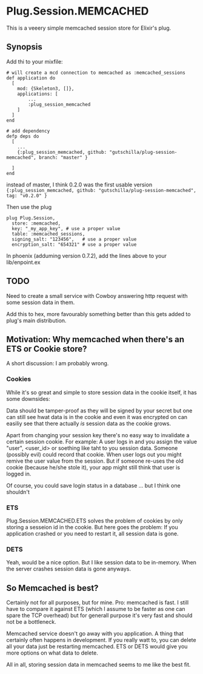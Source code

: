 Plug.Session.MEMCACHED
======================

This is a veeery simple memcached session store for Elixir's plug.

## Synopsis

Add thi to your mixfile:

```
# will create a mcd connection to memcached as :memcached_sessions
def application do
  [
    mod: {Skeleton3, []},
    applications: [
        ...
        :plug_session_memcached
    ]
  ]
end

# add dependency
defp deps do
  [
    ...
    {:plug_session_memcached, github: "gutschilla/plug-session-memcached", branch: "master" } 
    
  ]
end
```

instead of master, I think 0.2.0 was the first usable version
`{:plug_session_memcached, github: "gutschilla/plug-session-memcached", tag: "v0.2.0" }`

Then use the plug
```
plug Plug.Session,
  store: :memcached,
  key: "_my_app_key", # use a proper value 
  table: :memcached_sessions,
  signing_salt: "123456",   # use a proper value
  encryption_salt: "654321" # use a proper value
```

In phoenix (adduming version 0.7.2), add the lines above to your lib/enpoint.ex

## TODO

Need to create a small service with Cowboy answering http request with some
session data in them.

Add this to hex, more favourably something better than this gets added to plug's
main distribution.

## Motivation: Why memcached when there's an ETS or Cookie store?

A short discussion: I am probably wrong.

### Cookies

While it's so great and simple to store session data in the cookie
itself, it has some downsides:

Data should be tamper-proof as they will be signed by your secret but one can
still see hwat data is in the cookie and even it was encrypted on can easiliy
see that there actually *is* session data as the cookie grows.

Apart from changing your session key there's no easy way to invalidate a certain
session cookie. For example: A user logs in and you assign the value "user",
<user_id> or soething like taht to you session data. Someone (possibly evil)
could record that cookie. When user logs out you might remive the user value
from the session. But if someone re-uses the old cookie (because he/she stole
it), your app might still think that user is logged in.

Of course, you could save login status in a database ... but I think one shouldn't

### ETS

Plug.Session.MEMCACHED.ETS solves the problem of cookies by only storing a
sesseion id in the cookie. But here goes the problem: If you application crashed
or you need to restart it, all session data is gone.

### DETS

Yeah, would be a nice option. But I like session data to be in-memory. When the
server crashes session data is gone anyways.

## So Memcached is best?

Certainly not for all purposes, but for mine. Pro: memcached is fast. I still
have to compare it against ETS (which I assume to be faster as one can spare the
TCP overhead) but for generall purpose it's very fast and should not be a
bottleneck.

Memcached service doesn't go away with you application. A thing that certainly
often happens in development. If you really watt to, you can delete all your
data just be restarting memcached. ETS or DETS would give you more options on
what data to delete.

All in all, storing session data in memcached seems to me like the best fit.